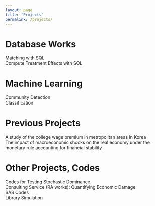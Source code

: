 ```yaml
---
layout: page
title: "Projects"
permalink: /projects/
---
```

<!--
<div style="margin-top: 50px;">
</div>
-->



Database Works
====
<div class="container_expanding">
    <span class="toggle-text"> Matching with SQL </span>
    <div class="content" style="display:none;">
        <div>
            {% capture my_include %}{% include blank.md %}{% endcapture %}
            {{ my_include | markdownify }}
        </div>
    </div>
</div>
<div class="container_expanding">
    <span class="toggle-text"> Compute Treatment Effects with SQL </span>
    <div class="content" style="display:none;">
        <div>
            {% capture my_include %}{% include blank.md %}{% endcapture %}
            {{ my_include | markdownify }}
        </div>
    </div>
</div>

Machine Learning
====
<div class="container_expanding">
    <span class="toggle-text"> Community Detection </span>
    <div class="content" style="display:none;">
        <div>
            {% capture my_include %}{% include blank.md %}{% endcapture %}
            {{ my_include | markdownify }}
        </div>
    </div>
</div>
<div class="container_expanding">
    <span class="toggle-text"> Classification </span>
    <div class="content" style="display:none;">
        <div>
            {% capture my_include %}{% include blank.md %}{% endcapture %}
            {{ my_include | markdownify }}
        </div>
    </div>
</div>

Previous Projects
====
<div class="container_expanding">
    <span class="toggle-text"> A study of the college wage premium in metropolitan areas in Korea </span>
    <div class="content" style="display:none;">
        <div>
            {% capture my_include %}{% include blank.md %}{% endcapture %}
            {{ my_include | markdownify }}
        </div>
    </div>
</div>
<div class="container_expanding">
    <span class="toggle-text"> The impact of macroeconomic shocks on the real economy under the monetary rule accounting for financial stability </span>
    <div class="content" style="display:none;">
        <div>
            {% capture my_include %}{% include blank.md %}{% endcapture %}
            {{ my_include | markdownify }}
        </div>
    </div>
</div>


Other Projects, Codes
====
<div class="container_expanding">
    <span class="toggle-text"> Codes for Testing Stochastic Dominance </span>
    <div class="content" style="display:none;">
        <div class="markdown-content">
            {% capture my_include %}{% include blank.md %}{% endcapture %}
            {{ my_include | markdownify }}
        </div>
    </div>
</div>
<div class="container_expanding">
    <span class="toggle-text"> Consulting Service (RA works): Quantifying Economic Damage </span>
    <div class="content" style="display:none;">
        <div>
            {% capture my_include %}{% include blank.md %}{% endcapture %}
            {{ my_include | markdownify }}
        </div>
    </div>
</div>
<div class="container_expanding">
    <span class="toggle-text"> SAS Codes </span>
    <div class="content" style="display:none;">
        <div>
            {% capture my_include %}{% include blank.md %}{% endcapture %}
            {{ my_include | markdownify }}
        </div>
    </div>
</div>
<div class="container_expanding">
    <span class="toggle-text"> Library Simulation </span>
    <div class="content" style="display:none;">
        <div>
            {% capture my_include %}{% include blank.md %}{% endcapture %}
            {{ my_include | markdownify }}
        </div>
    </div>
</div>